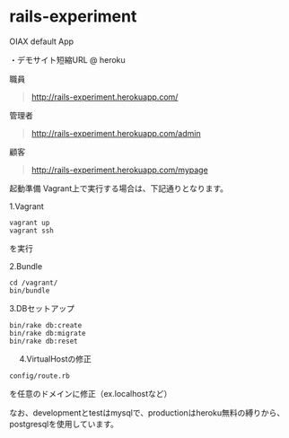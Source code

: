 rails-experiment
================

OIAX default App

・デモサイト短縮URL @ heroku

  職員
  > http://rails-experiment.herokuapp.com/
  
  管理者
  > http://rails-experiment.herokuapp.com/admin
  
  顧客
  > http://rails-experiment.herokuapp.com/mypage




起動準備
Vagrant上で実行する場合は、下記通りとなります。

1.Vagrant

    vagrant up
    vagrant ssh
  
  を実行
  
2.Bundle

    cd /vagrant/
    bin/bundle
  
3.DBセットアップ

    bin/rake db:create
    bin/rake db:migrate
    bin/rake db:reset
　
4.VirtualHostの修正

    config/route.rb
  
  を任意のドメインに修正（ex.localhostなど）


なお、developmentとtestはmysqlで、productionはheroku無料の縛りから、postgresqlを使用しています。